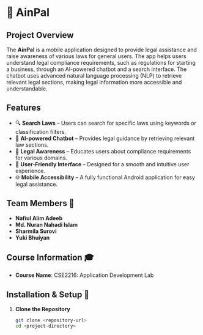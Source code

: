 # 📜 AinPal

## Project Overview  

The **AinPal** is a mobile application designed to provide legal assistance and raise awareness of various laws for general users. The app helps users understand legal compliance requirements, such as regulations for starting a business, through an AI-powered chatbot and a search interface. The chatbot uses advanced natural language processing (NLP) to retrieve relevant legal sections, making legal information more accessible and understandable.  

## Features  

- 🔍 **Search Laws** – Users can search for specific laws using keywords or classification filters.  
- 🤖 **AI-powered Chatbot** – Provides legal guidance by retrieving relevant law sections.  
- 📜 **Legal Awareness** – Educates users about compliance requirements for various domains.  
- 📱 **User-Friendly Interface** – Designed for a smooth and intuitive user experience.  
- 🌐 **Mobile Accessibility** – A fully functional Android application for easy legal assistance.  

## Team Members 👥  

- **Nafiul Alim Adeeb**  
- **Md. Nuran Nahadi Islam**  
- **Sharmila Surovi**  
- **Yuki Bhuiyan**  

## Course Information 🎓  

- **Course Name**: CSE2216: Application Development Lab  

## Installation & Setup 🚀  

1. **Clone the Repository**  
   ```bash
   git clone <repository-url>
   cd <project-directory>
